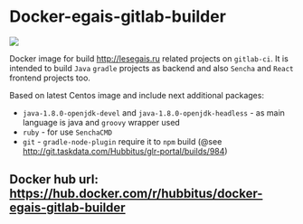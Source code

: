 # Docker-egais-gitlab-builder

[![](https://images.microbadger.com/badges/image/hubbitus/docker-egais-gitlab-builder.svg)](https://microbadger.com/images/hubbitus/docker-egais-gitlab-builder)

Docker image for build http://lesegais.ru related projects on `gitlab-ci`.
It is intended to build `Java` `gradle` projects as backend and also `Sencha` and `React` frontend projects too.

Based on latest Centos image and include next additional packages:
 * `java-1.8.0-openjdk-devel` and `java-1.8.0-openjdk-headless` - as main language is java and `groovy` wrapper used
 * `ruby` - for use `SenchaCMD`
 * `git` - `gradle-node-plugin` require it to `npm` build (@see http://git.taskdata.com/Hubbitus/glr-portal/builds/984)

## Docker hub url: https://hub.docker.com/r/hubbitus/docker-egais-gitlab-builder
